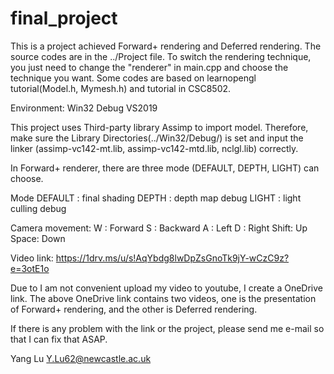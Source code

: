 # final_project

This is a project achieved Forward+ rendering and Deferred rendering. The source codes are in the ../Project file. To switch the rendering technique, you just need to change the "renderer" in main.cpp and choose the technique you want. Some codes are based on learnopengl tutorial(Model.h, Mymesh.h) and tutorial in CSC8502.

Environment: Win32 Debug VS2019

This project uses Third-party library Assimp to import model. Therefore, make sure the Library Directories(../Win32/Debug/) is set and input the linker (assimp-vc142-mt.lib, assimp-vc142-mtd.lib, nclgl.lib) correctly.

In Forward+ renderer, there are three mode (DEFAULT, DEPTH, LIGHT) can choose.

Mode
  DEFAULT : final shading
  DEPTH   : depth map debug
  LIGHT   : light culling debug

Camera movement:
W    : Forward
S    : Backward
A    : Left
D    : Right
Shift: Up
Space: Down


Video link: https://1drv.ms/u/s!AqYbdg8lwDpZsGnoTk9jY-wCzC9z?e=3otE1o

Due to I am not convenient upload my video to youtube, I create a OneDrive link. The above OneDrive link contains two videos, one is the presentation of Forward+ rendering, and the other is Deferred rendering.

If there is any problem with the link or the project, please send me e-mail so that I can fix that ASAP.

Yang Lu
Y.Lu62@newcastle.ac.uk
